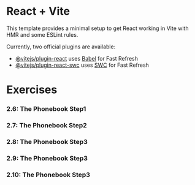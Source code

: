# React + Vite

This template provides a minimal setup to get React working in Vite with HMR and some ESLint rules.

Currently, two official plugins are available:

- [@vitejs/plugin-react](https://github.com/vitejs/vite-plugin-react/blob/main/packages/plugin-react/README.md) uses [Babel](https://babeljs.io/) for Fast Refresh
- [@vitejs/plugin-react-swc](https://github.com/vitejs/vite-plugin-react-swc) uses [SWC](https://swc.rs/) for Fast Refresh

# Exercises

### 2.6: The Phonebook Step1
### 2.7: The Phonebook Step2
### 2.8: The Phonebook Step3
### 2.9: The Phonebook Step3
### 2.10: The Phonebook Step3